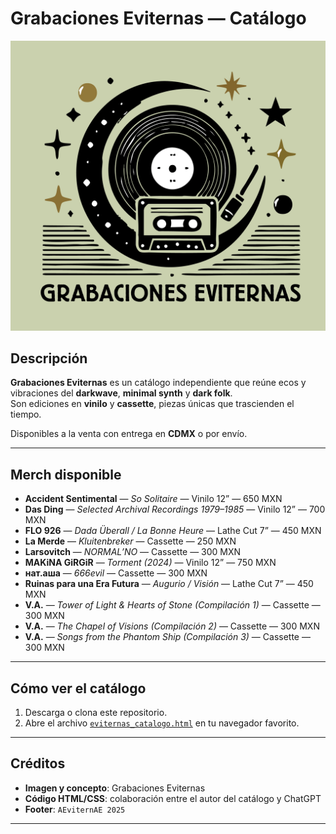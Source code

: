 # Grabaciones Eviternas — Catálogo

![Grabaciones Eviternas](GRABACIONES%20EVITERNAS.jpeg)

## Descripción

**Grabaciones Eviternas** es un catálogo independiente que reúne ecos y vibraciones del **darkwave**, **minimal synth** y **dark folk**.  
Son ediciones en **vinilo** y **cassette**, piezas únicas que trascienden el tiempo.  

Disponibles a la venta con entrega en **CDMX** o por envío.

---

## Merch disponible

- **Accident Sentimental** — *So Solitaire* — Vinilo 12” — 650 MXN  
- **Das Ding** — *Selected Archival Recordings 1979–1985* — Vinilo 12” — 700 MXN  
- **FLO 926** — *Dada Überall / La Bonne Heure* — Lathe Cut 7” — 450 MXN  
- **La Merde** — *Kluitenbreker* — Cassette — 250 MXN  
- **Larsovitch** — *NORMAL’NO* — Cassette — 300 MXN  
- **MAKiNA GiRGiR** — *Torment (2024)* — Vinilo 12” — 750 MXN  
- **нат.аша** — *666evil* — Cassette — 300 MXN  
- **Ruinas para una Era Futura** — *Augurio / Visión* — Lathe Cut 7” — 450 MXN  
- **V.A.** — *Tower of Light & Hearts of Stone (Compilación 1)* — Cassette — 300 MXN  
- **V.A.** — *The Chapel of Visions (Compilación 2)* — Cassette — 300 MXN  
- **V.A.** — *Songs from the Phantom Ship (Compilación 3)* — Cassette — 300 MXN  

---

## Cómo ver el catálogo

1. Descarga o clona este repositorio.  
2. Abre el archivo [`eviternas_catalogo.html`](eviternas_catalogo.html) en tu navegador favorito.  

---

## Créditos

- **Imagen y concepto**: Grabaciones Eviternas  
- **Código HTML/CSS**: colaboración entre el autor del catálogo y ChatGPT  
- **Footer**: `AEviternAE 2025`

---
